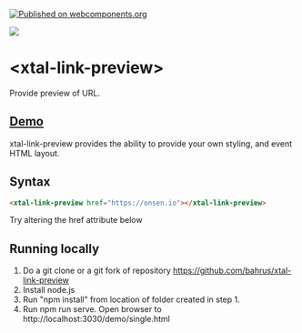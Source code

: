 [![Published on webcomponents.org](https://img.shields.io/badge/webcomponents.org-published-blue.svg)](https://www.webcomponents.org/element/bahrus/xtal-link-preview)

<a href="https://nodei.co/npm/xtal-link-preview/"><img src="https://nodei.co/npm/xtal-link-preview.png"></a>

# \<xtal-link-preview\>

Provide preview of URL. 

## [Demo](https://codepen.io/bahrus/pen/qBjbvPb)

xtal-link-preview provides the ability to provide your own styling, and event HTML layout.

## Syntax

```html
<xtal-link-preview href="https://onsen.io"></xtal-link-preview>
```

Try altering the href attribute below

<!--
```
<custom-element-demo>
  <template>

    <xtal-link-preview href=https://onsen.io></xtal-link-preview>
    <script src=https://cdn.skypack.dev/xtal-link-preview type=module crossorigin></script>
    </template>
</custom-element-demo>
```
-->



## Running locally

1.  Do a git clone or a git fork of repository https://github.com/bahrus/xtal-link-preview
2.  Install node.js
3.  Run "npm install" from location of folder created in step 1.
4.  Run npm run serve.  Open browser to http://localhost:3030/demo/single.html
